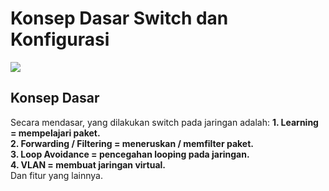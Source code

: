 # Konsep Dasar Switch dan Konfigurasi
<img src="https://drive.google.com/uc?export=view&id=14dxmpJUBNqymVqcHzJtCGs82FfjB1_Nn">

## Konsep Dasar
Secara mendasar, yang dilakukan switch pada jaringan adalah:
<b>1. Learning = mempelajari paket.</b><br>
<b>2. Forwarding / Filtering = meneruskan / memfilter paket.</b></br>
<b>3. Loop Avoidance = pencegahan looping pada jaringan.</b></br>
<b>4. VLAN = membuat jaringan virtual.</b></br>
Dan fitur yang lainnya.

